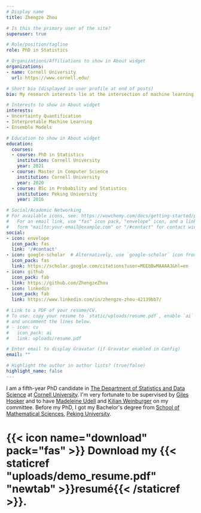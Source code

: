 ```yaml
---
# Display name
title: Zhengze Zhou

# Is this the primary user of the site?
superuser: true

# Role/position/tagline
role: PhD in Statistics

# Organizations/Affiliations to show in About widget
organizations:
- name: Cornell University
  url: https://www.cornell.edu/

# Short bio (displayed in user profile at end of posts)
bio: My research interests lie at the intersection of machine learning and statistical inference. In particilar, I have worked on ensemble models, uncertainty quantification and interpretable machine learning.

# Interests to show in About widget
interests:
- Uncertainty Quantification 
- Interpretable Machine Learning
- Ensemble Models

# Education to show in About widget
education:
  courses:
  - course: PhD in Statistics
    institution: Cornell University
    year: 2021
  - course: Master in Computer Science
    institution: Cornell University
    year: 2020
  - course: BSc in Probability and Statistics
    institution: Peking University 
    year: 2016

# Social/Academic Networking
# For available icons, see: https://wowchemy.com/docs/getting-started/page-builder/#icons
#   For an email link, use "fas" icon pack, "envelope" icon, and a link in the
#   form "mailto:your-email@example.com" or "/#contact" for contact widget.
social:
- icon: envelope
  icon_pack: fas
  link: '/#contact'
- icon: google-scholar  # Alternatively, use `google-scholar` icon from `ai` icon pack
  icon_pack: fas
  link: https://scholar.google.com/citations?user=MEEbBwMAAAAJ&hl=en
- icon: github
  icon_pack: fab
  link: https://github.com/ZhengzeZhou
- icon: linkedin
  icon_pack: fab
  link: https://www.linkedin.com/in/zhengze-zhou-42139bb7/

# Link to a PDF of your resume/CV.
# To use: copy your resume to `static/uploads/resume.pdf`, enable `ai` icons in `params.toml`, 
# and uncomment the lines below.
# - icon: cv
#   icon_pack: ai
#   link: uploads/resume.pdf

# Enter email to display Gravatar (if Gravatar enabled in Config)
email: ""

# Highlight the author in author lists? (true/false)
highlight_name: false
---
```


I am a fifth-year PhD candidate in [The Department of Statistics and Data Science](https://stat.cornell.edu/) at [Cornell University](https://www.cornell.edu/). I'm very fortunate to be supervised by [Giles Hooker](http://faculty.bscb.cornell.edu/~hooker/) and to have [Madeleine Udell](https://people.orie.cornell.edu/mru8/) and [Kilian Weinburger](https://www.cs.cornell.edu/~kilian/) on my committee. Before my PhD, I got my Bachelor's degree from [School of Mathematical Sciences](https://www.math.pku.edu.cn/), [Peking University](https://english.pku.edu.cn/).

# {{< icon name="download" pack="fas" >}} Download my {{< staticref "uploads/demo_resume.pdf" "newtab" >}}resumé{{< /staticref >}}.
